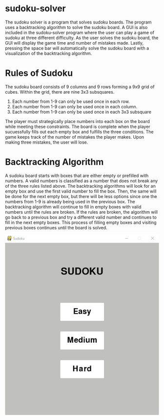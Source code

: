 # sudoku-solver
The sudoku solver is a program that solves sudoku boards. The program uses a backtracking algorithm to solve the sudoku board. A GUI is also included in the sudoku-solver program where the user can play a game of sudoku at three different difficulty. As the user solves the sudoku board, the GUI will display the game time and number of mistakes made. Lastly, pressing the space bar will automatically solve the sudoku board with a visualization of the backtracking algorithm.  

# Rules of Sudoku
The sudoku board consists of 9 columns and 9 rows forming a 9x9 grid of cubes. Within the grid, there are nine 3x3 subsquares.
1) Each number from 1-9 can only be used once in each row.
2) Each number from 1-9 can only be used once in each column.
3) Each number from 1-9 can only be used once in each 3x3 subsquare

The player must strategically place numbers into each box on the board while meeting these constraints. The board is complete when the player sucuessfully fills out each empty box and fulfills the three conditions. The game keeps track of the number of mistakes the player makes. Upon making three mistakes, the user will lose. 

# Backtracking Algorithm
A sudoku board starts with boxes that are either empty or prefilled with numbers. A valid numbers is classified as a number that does not break any of the three rules listed above. The backtracking algorithms will look for an empty box and use the first valid number to fill the box. Then, the same will be done for the next empty box, but there will be less options since one the numbers from 1-9 is already being used in the previous box. The backtracking algorithm will continue to fill in empty boxes with valid numbers until the rules are broken. If the rules are broken, the algorithm will go back to a previous box and try a different valid number and continues to fill in the next empty boxes. This process of filling empty boxes and visiting previous boxes continues until the board is solved.  

![](Sudoku.gif)
